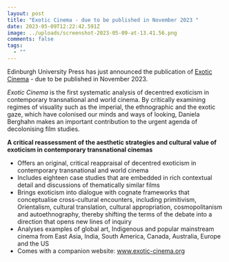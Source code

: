 ```yaml
---
layout: post
title: "Exotic Cinema - due to be published in November 2023 "
date: 2023-05-09T12:22:42.591Z
image: ../uploads/screenshot-2023-05-09-at-13.41.56.png
comments: false
tags:
  - ""
---
```

Edinburgh University Press has just announced the publication of [Exotic Cinema](https://edinburghuniversitypress.com/book-exotic-cinema.html) - due to be published in November 2023. 

*Exotic Cinema* is the first systematic analysis of decentred exoticism in contemporary transnational and world cinema. By critically examining regimes of visuality such as the imperial, the ethnographic and the exotic gaze, which have colonised our minds and ways of looking, Daniela Berghahn makes an important contribution to the urgent agenda of decolonising film studies.

**A critical reassessment of the aesthetic strategies and cultural value of exoticism in contemporary transnational cinemas**

* Offers an original, critical reappraisal of decentred exoticism in contemporary transnational and world cinema
* Includes eighteen case studies that are embedded in rich contextual detail and discussions of thematically similar films
* Brings exoticism into dialogue with cognate frameworks that conceptualise cross-cultural encounters, including primitivism, Orientalism, cultural translation, cultural appropriation, cosmopolitanism and autoethnography, thereby shifting the terms of the debate into a direction that opens new lines of inquiry
* Analyses examples of global art, Indigenous and popular mainstream cinema from East Asia, India, South America, Canada, Australia, Europe and the US
* Comes with a companion website: www.exotic-cinema.org